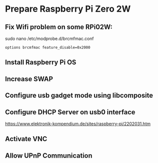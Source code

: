# Prepare Raspberry Pi Zero 2W

## Fix Wifi problem on some RPi02W:
sudo nano /etc/modprobe.d/brcmfmac.conf
```
options brcmfmac feature_disable=0x2000
```

## Install Raspberry Pi OS

## Increase SWAP

## Configure usb gadget mode using libcomposite

## Configure DHCP Server on usb0 interface
https://www.elektronik-kompendium.de/sites/raspberry-pi/2202031.htm

## Activate VNC

## Allow UPnP Communication
